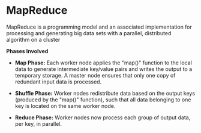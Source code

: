 # MapReduce

MapReduce is a programming model and an associated implementation for processing and generating big data sets with a parallel, distributed algorithm on a cluster

**Phases Involved**

- **Map Phase:** Each worker node applies the "map()" function to the local data to generate intermediate key/value pairs and writes the output to a temporary storage. A master node ensures that only one copy of redundant input data is processed.

- **Shuffle Phase:** Worker nodes redistribute data based on the output keys (produced by the "map()" function), such that all data belonging to one key is located on the same worker node.

- **Reduce Phase:** Worker nodes now process each group of output data, per key, in parallel.

